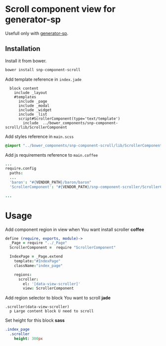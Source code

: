 # Scroll component view for generator-sp

Usefull only with [generator-sp](https://github.com/snphq/generator-sp).

## Installation

Install it from bower.
```bash
bower install snp-component-scroll
```


Add template reference in `index.jade`
```jade
  block content
    include _layout
    #templates
      include _page
      include _modal
      include _widget
      include _list
      script#ScrollerComponent(type='text/template')
        include  ../bower_components/snp-component-scroll/lib/ScrollerComponent

```


Add styles reference in `main.scss`
```scss
@import "../bower_components/snp-component-scroll/lib/ScrollerComponent";
```

Add js requirements reference to `main.coffee`
```coffee
...
require.config
  paths:
  ...
  'baron': "#{VENDOR_PATH}/baron/baron"
  'ScrollerComponent': "#{VENDOR_PATH}/snp-component-scroller/ScrollerComponent"

...
```

# Usage 

Add component region in view when You want install scroller
**coffee**
```coffee
define (require, exports, module)->
  _Page = require "../_Page"
  ScrollerComponent =  require "ScrollerComponent"

  IndexPage = _Page.extend
    template:"#IndexPage"
    className:"index_page"

    regions:
      scroller:
        el: '[data-view-scroller]'
        view: ScrollerComponent
```

Add region selector to block You want to scroll
**jade**
```jade
.scroller(data-view-scroller)
  p Large content block U need to scroll
```

Set height for this block
**sass**
```sass
.index_page
  .scroller
    height: 300px
```
